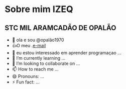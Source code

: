 # Sobre mim **IZEQ**
## STC MIL ARAMCADÃO DE OPALÃO




- 👋 ola e sou  @opalão1970
- :+1:O meu .[e-mail](amorim.izequiel@escola.pr.gov.br)
- 👀 eu estou interessado em aprender programaçao ...
- 🌱 I’m currently learning ...
- 💞️ I’m looking to collaborate on ...
- 📫 How to reach me ...
- 😄 Pronouns: ...
- ⚡ Fun fact: ...

<!---
opalão1970/opalão1970 is a ✨ special ✨ repository because its `README.md` (this file) appears on your GitHub profile.
You can click the Preview link to take a look at your changes.
--->
